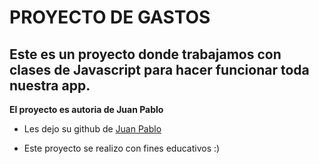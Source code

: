# PROYECTO DE GASTOS

## Este es un proyecto donde trabajamos con clases de Javascript para hacer funcionar toda nuestra app.

**El proyecto es autoria de Juan Pablo**
+ Les dejo su github de [Juan Pablo](https://github.com/juanpablogdl)

+ Este proyecto se realizo con fines educativos :)